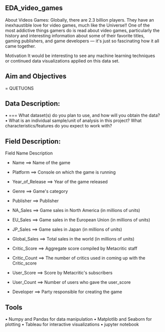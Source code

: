 ## EDA_video_games

About Videos Games:
Globally, there are 2.3 billion players. They have an inexhaustible love for video games, much like the Universe!! One of the most addictive things gamers do is read about video games, particularly the history and interesting information about some of their favorite titles, gaming publishers, and game developers — it's just so fascinating how it all came together.

Motivation
It would be interesting to see any machine learning techniques or continued data visualizations applied on this data set.


## Aim and Objectives
= QUETUONS

## Data Description:
•	=== What dataset(s) do you plan to use, and how will you obtain the data?
•	What is an individual sample/unit of analysis in this project? What characteristics/features do you expect to work with?


## Field Description:


Field Name                           Description
 
 * Name                               ==> Name of the game

 * Platform	                          ==> Console on which the game is running

 * Year_of_Release                    ==> Year of the game released

 * Genre                               ==> Game's category

 * Publisher                           ==> Publisher

 * NA_Sales	                           ==> Game sales in North America (in millions of units)

 * EU_Sales	                           ==> Game sales in the European Union (in millions of units)

 * JP_Sales	                           ==> Game sales in Japan (in millions of units)

 * Global_Sales	                       ==> Total sales in the world (in millions of units)

 * Critic_Score                        ==> Aggregate score compiled by Metacritic staff

 * Critic_Count                         ==> The number of critics used in coming up with the Critic_score

 * User_Score                           ==> Score by Metacritic's subscribers

 * User_Count	                          ==> Number of users who gave the user_score
 
 * Developer	                           ==> Party responsible for creating the game



## Tools

•	Numpy and Pandas for data manipulation
•	Matplotlib and Seaborn for plotting
•	Tableau for interactive visualizations
•	jupyter notebook
